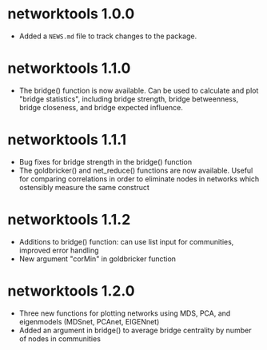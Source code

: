 # networktools 1.0.0

* Added a `NEWS.md` file to track changes to the package.

# networktools 1.1.0

* The bridge() function is now available. Can be used to calculate and plot "bridge statistics", 
  including bridge strength, bridge betweenness, bridge closeness, and bridge expected influence.
  
# networktools 1.1.1

* Bug fixes for bridge strength in the bridge() function
* The goldbricker() and net_reduce() functions are now available. Useful for comparing correlations 
  in order to eliminate nodes in networks which ostensibly measure the same construct

# networktools 1.1.2

* Additions to bridge() function: can use list input for communities, improved error handling
* New argument "corMin" in goldbricker function

# networktools 1.2.0

* Three new functions for plotting networks using MDS, PCA, and eigenmodels (MDSnet, PCAnet, EIGENnet)
* Added an argument in bridge() to average bridge centrality by number of nodes in communities

